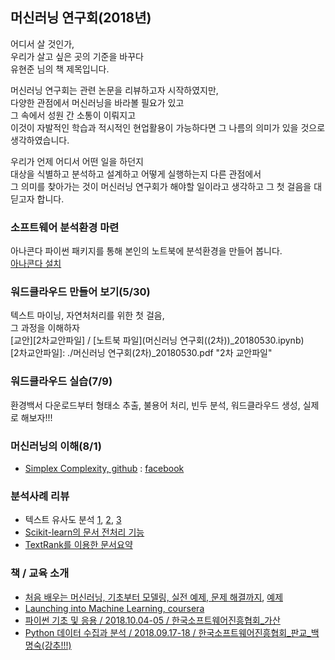 ## 머신러닝 연구회(2018년)
  
  어디서 살 것인가,  
  우리가 살고 싶은 곳의 기준을 바꾸다  
  유현준 님의 책 제목입니다.  
  
  머신러닝 연구회는 관련 논문을 리뷰하고자 시작하였지만,  
  다양한 관점에서 머신러닝을 바라볼 필요가 있고  
  그 속에서 성원 간 소통이 이뤄지고  
  이것이 자발적인 학습과 적시적인 현업활용이 가능하다면 그 나름의 의미가 있을 것으로 생각하였습니다.  
  
  우리가 언제 어디서 어떤 일을 하던지  
  대상을 식별하고 분석하고 설계하고 어떻게 실행하는지 
  다른 관점에서  
  그 의미를 찾아가는 것이 머신러닝 연구회가 해야할 일이라고 생각하고 그 첫 걸음을 대딛고자 합니다.  
  
  
### 소프트웨어 분석환경 마련  
  아나콘다 파이썬 패키지를 통해 본인의 노트북에 분석환경을 만들어 봅니다.  
  [아나콘다 설치](../Python_2018-1/20180718_1.md)  
  
### 워드클라우드 만들어 보기(5/30)
  텍스트 마이닝, 자연처처리를 위한 첫 걸음,  
  그 과정을 이해하자  
  [교안][2차교안파일] / [노트북 파일](머신러닝 연구회((2차))_20180530.ipynb)  
  [2차교안파일]: ./머신러닝 연구회(2차)_20180530.pdf "2차 교안파일"  
  
### 워드클라우드 실습(7/9)
  환경백서 다운로드부터 형태소 추출, 불용어 처리, 빈두 분석, 워드클라우드 생성,
  실제로 해보자!!!  
  
### 머신러닝의 이해(8/1)
  
  
- [Simplex Complexity, github](https://github.com/simplexcomplexity/complexscience) : [facebook](https://www.facebook.com/groups/631032050388643/)   

### 분석사례 리뷰
- 텍스트 유사도 분석 [1](http://code-ing.tistory.com/1?category=728528), [2](http://code-ing.tistory.com/2?category=728528), [3](http://code-ing.tistory.com/3?category=728528)  
- [Scikit-learn의 문서 전처리 기능](https://datascienceschool.net/view-notebook/3e7aadbf88ed4f0d87a76f9ddc925d69/)  
- [TextRank를 이용한 문서요약](http://excelsior-cjh.tistory.com/93)

### 책 / 교육 소개
- [처음 배우는 머신러닝, 기초부터 모델링, 실전 예제, 문제 해결까지](https://books.google.co.kr/books?id=RQM5DwAAQBAJ&printsec=frontcover&dq=%EC%B2%98%EC%9D%8C+%EB%B0%B0%EC%9A%B0%EB%8A%94+%EB%A8%B8%EC%8B%A0%EB%9F%AC%EB%8B%9D+%EA%B8%B0%EC%B4%88%EB%B6%80%ED%84%B0+%EB%AA%A8%EB%8D%B8%EB%A7%81&hl=ko&sa=X&ved=0ahUKEwjV5bTV2JzdAhUJiLwKHdgjDbcQ6AEIJjAA#v=onepage&q&f=false), [예제](https://github.com/your-first-ml-book/Examples)
- [Launching into Machine Learning, coursera](https://www.coursera.org/learn/launching-machine-learning)
- [파이썬 기초 및 응용 / 2018.10.04-05 / 한국소프트웨어진흥협회_가산](http://edu2.kosta.or.kr/enroll?courseId=312&year=2018&orderNumber=3)
- [Python 데이터 수집과 분석 / 2018.09.17-18 / 한국소프트웨어진흥협회_판교_백명숙(강추!!!)](http://edu2.kosta.or.kr/enroll?courseId=261&year=2018&orderNumber=5)

